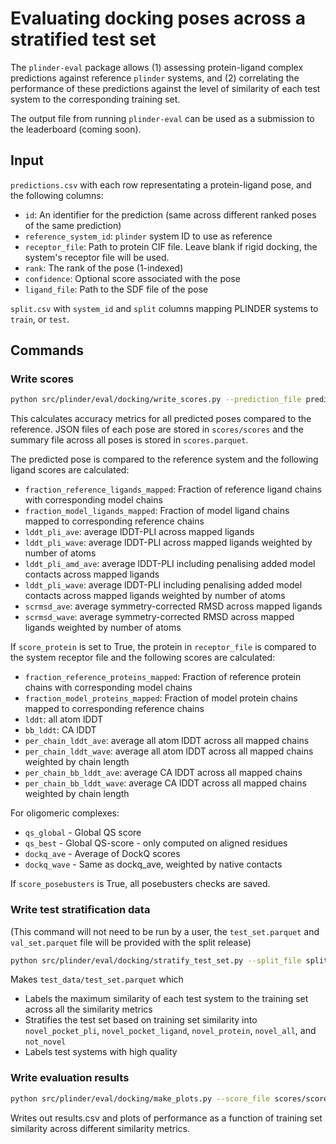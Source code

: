# Evaluating docking poses across a stratified test set

The `plinder-eval` package allows (1) assessing protein-ligand complex predictions against reference `plinder` systems, and
(2) correlating the performance of these predictions against the level of similarity of each test system to the corresponding training set.

The output file from running `plinder-eval` can be used as a submission to the leaderboard (coming soon).

## Input

`predictions.csv` with each row representating a protein-ligand pose, and the following columns:

- `id`: An identifier for the prediction (same across different ranked poses of the same prediction)
- `reference_system_id`: `plinder` system ID to use as reference
- `receptor_file`: Path to protein CIF file. Leave blank if rigid docking, the system's receptor file will be used.
- `rank`: The rank of the pose (1-indexed)
- `confidence`: Optional score associated with the pose
- `ligand_file`: Path to the SDF file of the pose

`split.csv` with `system_id` and `split` columns mapping PLINDER systems to `train`, or `test`.

## Commands

### Write scores

```bash
python src/plinder/eval/docking/write_scores.py --prediction_file predictions.csv --data_dir PLINDER_DATA_DIR --output_dir scores --num_processes 64
```

This calculates accuracy metrics for all predicted poses compared to the reference. JSON files of each pose are stored in `scores/scores` and the summary file across all poses is stored in `scores.parquet`.

The predicted pose is compared to the reference system and the following ligand scores are calculated:

- `fraction_reference_ligands_mapped`: Fraction of reference ligand chains with corresponding model chains
- `fraction_model_ligands_mapped`: Fraction of model ligand chains mapped to corresponding reference chains
- `lddt_pli_ave`: average lDDT-PLI across mapped ligands
- `lddt_pli_wave`: average lDDT-PLI across mapped ligands weighted by number of atoms
- `lddt_pli_amd_ave`: average lDDT-PLI including penalising added model contacts across mapped ligands
- `lddt_pli_wave`: average lDDT-PLI including penalising added model contacts across mapped ligands weighted by number of atoms
- `scrmsd_ave`: average symmetry-corrected RMSD across mapped ligands
- `scrmsd_wave`: average symmetry-corrected RMSD across mapped ligands weighted by number of atoms

If `score_protein` is set to True, the protein in `receptor_file` is compared to the system receptor file and the following scores are calculated:

- `fraction_reference_proteins_mapped`: Fraction of reference protein chains with corresponding model chains
- `fraction_model_proteins_mapped`: Fraction of model protein chains mapped to corresponding reference chains
- `lddt`: all atom lDDT
- `bb_lddt`: CA lDDT
- `per_chain_lddt_ave`: average all atom lDDT across all mapped chains
- `per_chain_lddt_wave`: average all atom lDDT across all mapped chains weighted by chain length
- `per_chain_bb_lddt_ave`: average CA lDDT across all mapped chains
- `per_chain_bb_lddt_wave`: average CA lDDT across all mapped chains weighted by chain length

For oligomeric complexes:

- `qs_global` - Global QS score
- `qs_best` - Global QS-score - only computed on aligned residues
- `dockq_ave` - Average of DockQ scores
- `dockq_wave` - Same as dockq_ave, weighted by native contacts

If `score_posebusters` is True, all posebusters checks are saved.

### Write test stratification data

(This command will not need to be run by a user, the `test_set.parquet` and `val_set.parquet` file will be provided with the split release)

```bash
python src/plinder/eval/docking/stratify_test_set.py --split_file split.csv --data_dir PLINDER_DATA_DIR --output_dir test_data --num_processes 16
```

Makes `test_data/test_set.parquet` which

- Labels the maximum similarity of each test system to the training set across all the similarity metrics
- Stratifies the test set based on training set similarity into `novel_pocket_pli`, `novel_pocket_ligand`, `novel_protein`, `novel_all`, and `not_novel`
- Labels test systems with high quality

### Write evaluation results

```bash
python src/plinder/eval/docking/make_plots.py --score_file scores/scores.parquet --data_file test_data/test_set.parquet --output_dir results
```

Writes out results.csv and plots of performance as a function of training set similarity across different similarity metrics.
